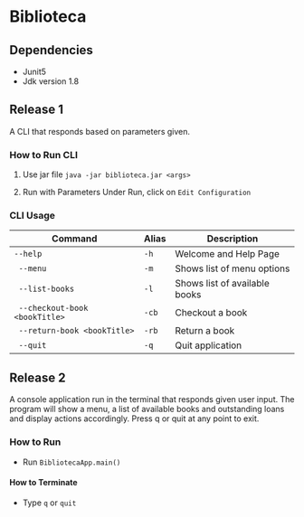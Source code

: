 # Biblioteca

## Dependencies
- Junit5
- Jdk version 1.8

## Release 1
A CLI that responds based on parameters given.

### How to Run CLI
1. Use jar file
`java -jar biblioteca.jar <args>`

2. Run with Parameters
Under Run, click on `Edit Configuration`


### CLI Usage
| Command | Alias | Description |
|---|---|---|
| `--help` | `-h` | Welcome and Help Page |
| ` --menu` | `-m` | Shows list of menu options |
| ` --list-books` | `-l` | Shows list of available books |
| ` --checkout-book <bookTitle>` | `-cb` | Checkout a book |
| ` --return-book <bookTitle>` | `-rb` | Return a book |
| ` --quit` | `-q` | Quit application |


## Release 2
A console application run in the terminal that responds given user input. The program will show a menu, a list of available books and outstanding loans and display actions accordingly. Press q or quit at any point to exit.

### How to Run
- Run `BibliotecaApp.main()`

#### How to Terminate
- Type `q` or `quit`
